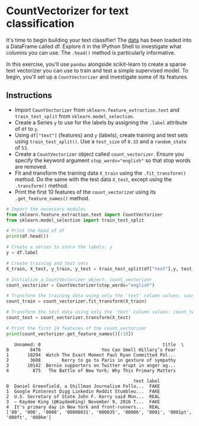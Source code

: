 # CountVectorizer for text classification #

It's time to begin building your text classifier! The [data](https://s3.amazonaws.com/assets.datacamp.com/production/course_3629/fake_or_real_news.csv) has been loaded into a DataFrame called df. Explore it in the IPython Shell to investigate what columns you can use. The `.head()` method is particularly informative.

In this exercise, you'll use `pandas` alongside scikit-learn to create a sparse text vectorizer you can use to train and test a simple supervised model. To begin, you'll set up a `CountVectorizer` and investigate some of its features.

## Instructions ##

* Import `CountVectorizer` from `sklearn.feature_extraction.text` and `train_test_split` from `sklearn.model_selection`.
* Create a Series `y` to use for the labels by assigning the `.label` attribute of `df` to `y`.
* Using `df["text"]` (features) and `y` (labels), create training and test sets using `train_test_split()`. Use a `test_size` of `0.33` and a `random_state` of `53`.
* Create a `CountVectorizer` object called `count_vectorizer`. Ensure you specify the keyword argument `stop_words="english"` so that stop words are removed.
* Fit and transform the training data `X_train` using the `.fit_transform()` method. Do the same with the test data `X_test`, except using the `.transform()` method.
* Print the first 10 features of the `count_vectorize`r using its `.get_feature_names()` method.

```python
# Import the necessary modules
from sklearn.feature_extraction.text import CountVectorizer
from sklearn.model_selection import train_test_split

# Print the head of df
print(df.head())

# Create a series to store the labels: y
y = df.label

# Create training and test sets
X_train, X_test, y_train, y_test = train_test_split(df["text"],y, test_size=0.33, random_state=53)

# Initialize a CountVectorizer object: count_vectorizer
count_vectorizer = CountVectorizer(stop_words="english")

# Transform the training data using only the 'text' column values: count_train 
count_train = count_vectorizer.fit_transform(X_train)

# Transform the test data using only the 'text' column values: count_test 
count_test = count_vectorizer.transform(X_test)

# Print the first 10 features of the count_vectorizer
print(count_vectorizer.get_feature_names()[:10])
```

```
   Unnamed: 0                                              title  \
0        8476                       You Can Smell Hillary’s Fear   
1       10294  Watch The Exact Moment Paul Ryan Committed Pol...   
2        3608        Kerry to go to Paris in gesture of sympathy   
3       10142  Bernie supporters on Twitter erupt in anger ag...   
4         875   The Battle of New York: Why This Primary Matters   

                                                text label  
0  Daniel Greenfield, a Shillman Journalism Fello...  FAKE  
1  Google Pinterest Digg Linkedin Reddit Stumbleu...  FAKE  
2  U.S. Secretary of State John F. Kerry said Mon...  REAL  
3  — Kaydee King (@KaydeeKing) November 9, 2016 T...  FAKE  
4  It's primary day in New York and front-runners...  REAL  
['00', '000', '0000', '00000031', '000035', '00006', '0001', '0001pt', '000ft', '000km']
```
